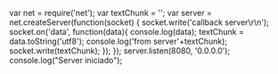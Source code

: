 var net = require('net');
var textChunk = '';
var server = net.createServer(function(socket) {
	socket.write('callback server\r\n');
	socket.on('data', function(data){
		console.log(data);
		textChunk = data.toString('utf8');
		console.log('from server'+textChunk);
		socket.write(textChunk);
	});
});
server.listen(8080, '0.0.0.0');
console.log("Server iniciado");
